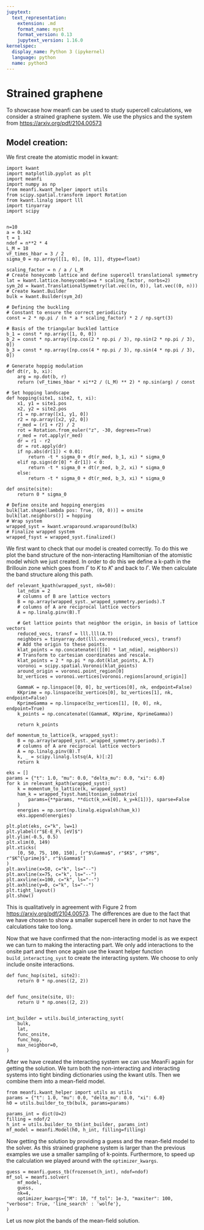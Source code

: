 ```yaml
---
jupytext:
  text_representation:
    extension: .md
    format_name: myst
    format_version: 0.13
    jupytext_version: 1.16.0
kernelspec:
  display_name: Python 3 (ipykernel)
  language: python
  name: python3
---
```


# Strained graphene

To showcase how meanfi can be used to study supercell calculations, we consider a strained graphene system. We use the physics and the system from https://arxiv.org/pdf/2104.00573

## Model creation:

We first create the atomistic model in kwant:

```{code-cell} ipython3
import kwant
import matplotlib.pyplot as plt
import meanfi
import numpy as np
from meanfi.kwant_helper import utils
from scipy.spatial.transform import Rotation
from kwant.linalg import lll
import tinyarray
import scipy


n=10
a = 0.142
t = 1
ndof = n**2 * 4
L_M = 18
vF_times_hbar = 3 / 2
sigma_0 = np.array([[1, 0], [0, 1]], dtype=float)

scaling_factor = n / a / L_M
# Create honeycomb lattice and define supercell translational symmetry
lat = kwant.lattice.honeycomb(a=a * scaling_factor, norbs=2)
sym_2d = kwant.TranslationalSymmetry(lat.vec((n, 0)), lat.vec((0, n)))
# Create kwant.Builder
bulk = kwant.Builder(sym_2d)

# Defining the buckling
# Constant to ensure the correct periodicity
const = 2 * np.pi / (n * a * scaling_factor) * 2 / np.sqrt(3)

# Basis of the triangular buckled lattice
b_1 = const * np.array([1, 0, 0])
b_2 = const * np.array([np.cos(2 * np.pi / 3), np.sin(2 * np.pi / 3), 0])
b_3 = const * np.array([np.cos(4 * np.pi / 3), np.sin(4 * np.pi / 3), 0])

# Generate hoppig modulation
def dt(r, b, xi):
    arg = np.dot(b, r)
    return (vF_times_hbar * xi**2 / (L_M) ** 2) * np.sin(arg) / const

# Set hopping landscape
def hopping(site1, site2, t, xi):
    x1, y1 = site1.pos
    x2, y2 = site2.pos
    r1 = np.array([x1, y1, 0])
    r2 = np.array([x2, y2, 0])
    r_med = (r1 + r2) / 2
    rot = Rotation.from_euler("z", -30, degrees=True)
    r_med = rot.apply(r_med)
    dr = r1 - r2
    dr = rot.apply(dr)
    if np.abs(dr[1]) < 0.01:
        return -t * sigma_0 + dt(r_med, b_1, xi) * sigma_0
    elif np.sign(dr[0] * dr[1]) < 0:
        return -t * sigma_0 + dt(r_med, b_2, xi) * sigma_0
    else:
        return -t * sigma_0 + dt(r_med, b_3, xi) * sigma_0

def onsite(site):
    return 0 * sigma_0

# Define onsite and hopping energies
bulk[lat.shape(lambda pos: True, (0, 0))] = onsite
bulk[lat.neighbors()] = hopping
# Wrap system
wrapped_syst = kwant.wraparound.wraparound(bulk)
# Finalize wrapped system
wrapped_fsyst = wrapped_syst.finalized()
```

We first want to check that our model is created correctly. To do this we plot the band structure of the non-interacting Hamiltonian of the atomistic model which we just created. In order to do this we define a k-path in the Brillouin zone which goes from $\Gamma$ to $K$ to $K'$ and back to $\Gamma$. We then calculate the band structure along this path.


```{code-cell} ipython3
def relevant_kpath(wrapped_syst, nk=50):
    lat_ndim = 2
    # columns of B are lattice vectors
    B = np.array(wrapped_syst._wrapped_symmetry.periods).T
    # columns of A are reciprocal lattice vectors
    A = np.linalg.pinv(B).T

    # Get lattice points that neighbor the origin, in basis of lattice vectors
    reduced_vecs, transf = lll.lll(A.T)
    neighbors = tinyarray.dot(lll.voronoi(reduced_vecs), transf)
    # Add the origin to these points.
    klat_points = np.concatenate(([[0] * lat_ndim], neighbors))
    # Transform to cartesian coordinates and rescale.
    klat_points = 2 * np.pi * np.dot(klat_points, A.T)
    voronoi = scipy.spatial.Voronoi(klat_points)
    around_origin = voronoi.point_region[0]
    bz_vertices = voronoi.vertices[voronoi.regions[around_origin]]

    GammaK = np.linspace([0, 0], bz_vertices[0], nk, endpoint=False)
    KKprime = np.linspace(bz_vertices[0], bz_vertices[1], nk, endpoint=False)
    KprimeGamma = np.linspace(bz_vertices[1], [0, 0], nk, endpoint=True)
    k_points = np.concatenate((GammaK, KKprime, KprimeGamma))

    return k_points

def momentum_to_lattice(k, wrapped_syst):
    B = np.array(wrapped_syst._wrapped_symmetry.periods).T
    # columns of A are reciprocal lattice vectors
    A = np.linalg.pinv(B).T
    k, _ = scipy.linalg.lstsq(A, k)[:2]
    return k

eks = []
params = {"t": 1.0, "mu": 0.0, "delta_mu": 0.0, "xi": 6.0}
for k in relevant_kpath(wrapped_syst):
    k = momentum_to_lattice(k, wrapped_syst)
    ham_k = wrapped_fsyst.hamiltonian_submatrix(
        params={**params, **dict(k_x=k[0], k_y=k[1])}, sparse=False
    )
    energies = np.sort(np.linalg.eigvalsh(ham_k))
    eks.append(energies)
```

```{code-cell} ipython3
plt.plot(eks, c="k", lw=1)
plt.ylabel(r"$E-E_F\ [eV]$")
plt.ylim(-0.5, 0.5)
plt.xlim(0, 149)
plt.xticks(
    [0, 50, 75, 100, 150], [r"$\Gamma$", r"$K$", r"$M$", r"$K^{\prime}$", r"$\Gamma$"]
)
plt.axvline(x=50, c="k", ls="--")
plt.axvline(x=75, c="k", ls="--")
plt.axvline(x=100, c="k", ls="--")
plt.axhline(y=0, c="k", ls="--")
plt.tight_layout()
plt.show()
```

This is qualitatively in agreement with Figure 2 from https://arxiv.org/pdf/2104.00573. The differences are due to the fact that we have chosen to show a smaller supercell here in order to not have the calculations take too long.

Now that we have confirmed that the non-interacting model is as we expect we can turn to making the interacting part. We only add interactions to the onsite part and then once again use the kwant helper function `build_interacting_syst` to create the interacting system. We choose to only include onsite interactions.

```{code-cell} ipython3
def func_hop(site1, site2):
    return 0 * np.ones((2, 2))


def func_onsite(site, U):
    return U * np.ones((2, 2))


int_builder = utils.build_interacting_syst(
    bulk,
    lat,
    func_onsite,
    func_hop,
    max_neighbor=0,
)
```

After we have created the interacting system we can use MeanFi again for getting the solution. We turn both the non-interacting and interacting systems into tight binding dictionaries using the kwant utils. Then we combine them into a mean-field model.

```{code-cell} ipython3
from meanfi.kwant_helper import utils as utils
params = {"t": 1.0, "mu": 0.0, "delta_mu": 0.0, "xi": 6.0}
h0 = utils.builder_to_tb(bulk, params=params)

params_int = dict(U=2)
filling = ndof/2
h_int = utils.builder_to_tb(int_builder, params_int)
mf_model = meanfi.Model(h0, h_int, filling=filling)
```

Now getting the solution by providing a guess and the mean-field model to the solver. As this strained graphene system is larger than the previous examples we use a smaller sampling of k-points. Furthermore, to speed up the calculation we played around with the `optimizer_kwargs`.

```{code-cell} ipython3
guess = meanfi.guess_tb(frozenset(h_int), ndof=ndof)
mf_sol = meanfi.solver(
    mf_model,
    guess,
    nk=4,
    optimizer_kwargs={"M": 10, "f_tol": 1e-3, "maxiter": 100, "verbose": True, 'line_search' : 'wolfe'},
)
```

Let us now plot the bands of the mean-field solution.
